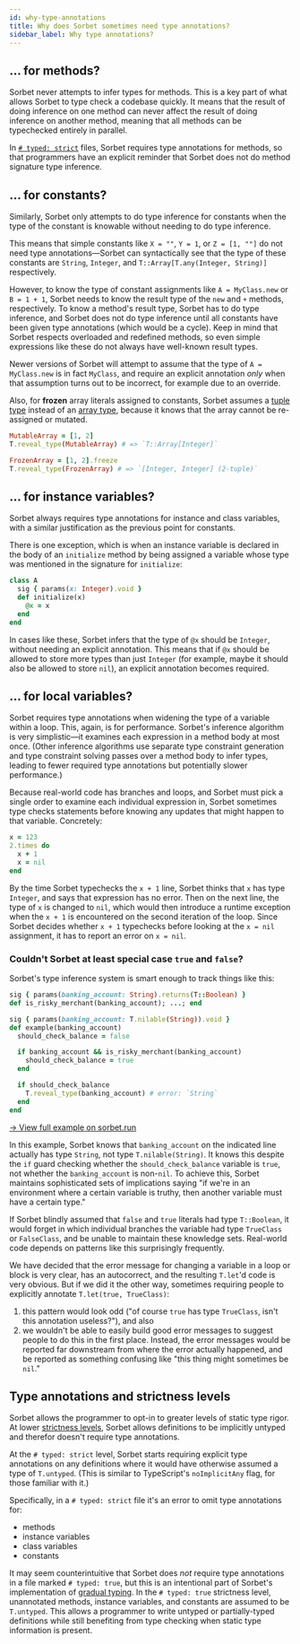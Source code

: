 ```yaml
---
id: why-type-annotations
title: Why does Sorbet sometimes need type annotations?
sidebar_label: Why type annotations?
---
```


## ... for methods?

Sorbet never attempts to infer types for methods. This is a key part of what allows Sorbet to type check a codebase quickly. It means that the result of doing inference on one method can never affect the result of doing inference on another method, meaning that all methods can be typechecked entirely in parallel.

In [`# typed: strict`](static.md) files, Sorbet requires type annotations for methods, so that programmers have an explicit reminder that Sorbet does not do method signature type inference.

## ... for constants?

Similarly, Sorbet only attempts to do type inference for constants when the type of the constant is knowable without needing to do type inference.

This means that simple constants like `X = ""`, `Y = 1`, or `Z = [1, ""]` do not need type annotations—Sorbet can syntactically see that the type of these constants are `String`, `Integer`, and `T::Array[T.any(Integer, String)]` respectively.

However, to know the type of constant assignments like `A = MyClass.new` or `B = 1 + 1`, Sorbet needs to know the result type of the `new` and `+` methods, respectively. To know a method's result type, Sorbet has to do type inference, and Sorbet does not do type inference until all constants have been given type annotations (which would be a cycle). Keep in mind that Sorbet respects overloaded and redefined methods, so even simple expressions like these do not always have well-known result types.

Newer versions of Sorbet will attempt to assume that the type of `A = MyClass.new` is in fact `MyClass`, and require an explicit annotation _only_ when that assumption turns out to be incorrect, for example due to an override.

Also, for **frozen** array literals assigned to constants, Sorbet assumes a [tuple type](tuples.md) instead of an [array type](stdlib-generics.md), because it knows that the array cannot be re-assigned or mutated.

```ruby
MutableArray = [1, 2]
T.reveal_type(MutableArray) # => `T::Array[Integer]`

FrozenArray = [1, 2].freeze
T.reveal_type(FrozenArray) # => `[Integer, Integer] (2-tuple)`
```

## ... for instance variables?

Sorbet always requires type annotations for instance and class variables, with a similar justification as the previous point for constants.

There is one exception, which is when an instance variable is declared in the body of an `initialize` method by being assigned a variable whose type was mentioned in the signature for `initialize`:

```ruby
class A
  sig { params(x: Integer).void }
  def initialize(x)
    @x = x
  end
end
```

In cases like these, Sorbet infers that the type of `@x` should be `Integer`, without needing an explicit annotation. This means that if `@x` should be allowed to store more types than just `Integer` (for example, maybe it should also be allowed to store `nil`), an explicit annotation becomes required.

## ... for local variables?

Sorbet requires type annotations when widening the type of a variable within a loop. This, again, is for performance. Sorbet's inference algorithm is very simplistic—it examines each expression in a method body at most once. (Other inference algorithms use separate type constraint generation and type constraint solving passes over a method body to infer types, leading to fewer required type annotations but potentially slower performance.)

Because real-world code has branches and loops, and Sorbet must pick a single order to examine each individual expression in, Sorbet sometimes type checks statements before knowing any updates that might happen to that variable. Concretely:

```ruby
x = 123
2.times do
  x + 1
  x = nil
end
```

By the time Sorbet typechecks the `x + 1` line, Sorbet thinks that `x` has type `Integer`, and says that expression has no error. Then on the next line, the type of `x` is changed to `nil`, which would then introduce a runtime exception when the `x + 1` is encountered on the second iteration of the loop. Since Sorbet decides whether `x + 1` typechecks before looking at the `x = nil` assignment, it has to report an error on `x = nil`.

### Couldn't Sorbet at least special case `true` and `false`?

Sorbet's type inference system is smart enough to track things like this:

```ruby
sig { params(banking_account: String).returns(T::Boolean) }
def is_risky_merchant(banking_account); ...; end

sig { params(banking_account: T.nilable(String)).void }
def example(banking_account)
  should_check_balance = false

  if banking_account && is_risky_merchant(banking_account)
    should_check_balance = true
  end

  if should_check_balance
    T.reveal_type(banking_account) # error: `String`
  end
end
```

[→ View full example on sorbet.run](https://sorbet.run/#%23%20typed%3A%20true%0Aextend%20T%3A%3ASig%0A%0Asig%20%7Breturns%28T%3A%3ABoolean%29%7D%0Adef%20boolean_true%3B%20true%3B%20end%0Asig%20%7Breturns%28T%3A%3ABoolean%29%7D%0Adef%20boolean_false%3B%20false%3B%20end%0A%0Asig%20%7Bparams%28banking_account%3A%20String%29.returns%28T%3A%3ABoolean%29%7D%0Adef%20is_risky_merchant%28banking_account%29%3B%20true%3B%20end%0A%0Asig%20%7Bparams%28banking_account%3A%20T.nilable%28String%29%29.void%7D%0Adef%20desired_behavior%28banking_account%29%0A%20%20should_check_balance%20%3D%20false%0A%0A%20%20if%20banking_account%20%26%26%20is_risky_merchant%28banking_account%29%0A%20%20%20%20should_check_balance%20%3D%20true%0A%20%20end%0A%0A%20%20if%20should_check_balance%0A%20%20%20%20T.reveal_type%28banking_account%29%20%23%20error%3A%20%60String%60%0A%20%20end%0Aend%0A%0Asig%20%7Bparams%28banking_account%3A%20T.nilable%28String%29%29.void%7D%0Adef%20incorrect_behavior%28banking_account%29%0A%20%20should_check_balance%20%3D%20boolean_false%0A%0A%20%20if%20banking_account%20%26%26%20is_risky_merchant%28banking_account%29%0A%20%20%20%20should_check_balance%20%3D%20boolean_true%0A%20%20end%0A%0A%20%20if%20should_check_balance%0A%20%20%20%20T.reveal_type%28banking_account%29%20%23%20error%3A%20%60String%60%0A%20%20end%0Aend)

In this example, Sorbet knows that `banking_account` on the indicated line actually has type `String`, not type `T.nilable(String)`. It knows this despite the `if` guard checking whether the `should_check_balance` variable is `true`, not whether the `banking_account` is non-`nil`. To achieve this, Sorbet maintains sophisticated sets of implications saying "if we're in an environment where a certain variable is truthy, then another variable must have a certain type."

If Sorbet blindly assumed that `false` and `true` literals had type `T::Boolean`, it would forget in which individual branches the variable had type `TrueClass` or `FalseClass`, and be unable to maintain these knowledge sets. Real-world code depends on patterns like this surprisingly frequently.

We have decided that the error message for changing a variable in a loop or block is very clear, has an autocorrect, and the resulting `T.let`'d code is very obvious. But if we did it the other way, sometimes requiring people to explicitly annotate `T.let(true, TrueClass)`:

1. this pattern would look odd ("of course `true` has type `TrueClass`, isn't this annotation useless?"), and also
2. we wouldn't be able to easily build good error messages to suggest people to do this in the first place. Instead, the error messages would be reported far downstream from where the error actually happened, and be reported as something confusing like "this thing might sometimes be `nil`."

## Type annotations and strictness levels

Sorbet allows the programmer to opt-in to greater levels of static type rigor. At lower [strictness levels](static.md), Sorbet allows definitions to be implicitly untyped and therefor doesn't require type annotations.

At the `# typed: strict` level, Sorbet starts requiring explicit type annotations on any definitions where it would have otherwise assumed a type of `T.untyped`. (This is similar to TypeScript's `noImplicitAny` flag, for those familiar with it.)

Specifically, in a `# typed: strict` file it's an error to omit type annotations for:

- methods
- instance variables
- class variables
- constants

It may seem counterintuitive that Sorbet does _not_ require type annotations in a file marked `# typed: true`, but this is an intentional part of Sorbet's implementation of [gradual typing](gradual.md). In the `# typed: true` strictness level, unannotated methods, instance variables, and constants are assumed to be `T.untyped`. This allows a programmer to write untyped or partially-typed definitions while still benefiting from type checking when static type information is present.
